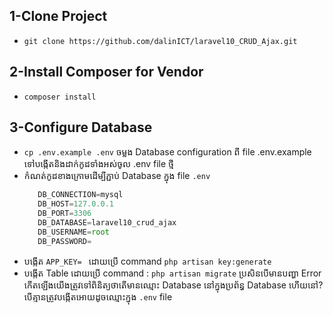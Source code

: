 ## 1-Clone Project
 - `git clone https://github.com/dalinICT/laravel10_CRUD_Ajax.git`
## 2-Install Composer for Vendor
 - `composer install`
## 3-Configure Database
 - `cp .env.example .env` ចម្លង Database configuration ពី file .env.example ទៅបង្កើតនិងដាក់កូដទាំងអស់ចូល .env file ថ្មី
 - កំណត់កូដខាងក្រោមដើម្បី​ភ្ជាប់ Database ក្នុង file `.env`
   ```javascript
      DB_CONNECTION=mysql
      DB_HOST=127.0.0.1
      DB_PORT=3306
      DB_DATABASE=laravel10_crud_ajax
      DB_USERNAME=root
      DB_PASSWORD=
  - បង្កើត `APP_KEY= ` ដោយប្រើ command `php artisan key:generate`
  - បង្កើត Table ដោយប្រើ command : `php artisan migrate` ប្រសិនបើមានបញ្ហា Error កើតឡើងយើងត្រូវទៅពិនិត្យថាតើមានឈ្មោះ Database នៅក្នុងប្រព័ន្ធ Database ហើយនៅ? បើគ្មានត្រូវបង្កើតអោយដូចឈ្មោះក្នុង `.env` file



